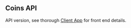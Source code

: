 
## Coins API

API version, see thorough [Client App](https://github.com/dreboard/coin-client) for front end details.
